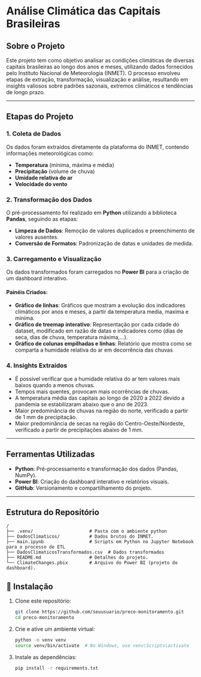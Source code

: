 # Análise Climática das Capitais Brasileiras  

## Sobre o Projeto  
Este projeto tem como objetivo analisar as condições climáticas de diversas capitais brasileiras ao longo dos anos e meses, utilizando dados fornecidos pelo Instituto Nacional de Meteorologia (INMET). O processo envolveu etapas de extração, transformação, visualização e análise, resultando em insights valiosos sobre padrões sazonais, extremos climáticos e tendências de longo prazo.

---

## Etapas do Projeto  

### 1. **Coleta de Dados**  
Os dados foram extraídos diretamente da plataforma do INMET, contendo informações meteorológicas como:  
- **Temperatura** (mínima, máxima e média)  
- **Precipitação** (volume de chuva)  
- **Umidade relativa do ar**  
- **Velocidade do vento**    

### 2. **Transformação dos Dados**  
O pré-processamento foi realizado em **Python** utilizando a biblioteca **Pandas**, seguindo as etapas:  
- **Limpeza de Dados**: Remoção de valores duplicados e preenchimento de valores ausentes.  
- **Conversão de Formatos**: Padronização de datas e unidades de medida.  
  

### 3. **Carregamento e Visualização**  
Os dados transformados foram carregados no **Power BI** para a criação de um dashboard interativo.  

#### Painéis Criados:  
- **Gráfico de linhas**: Gráficos que mostram a evolução dos indicadores climáticos por anos e meses, a partir da temperatura media, maxima e minima.  
- **Gráfico de treemap interativo**: Representação por cada cidade do dataset, modificado em razão de datas e indicadores como (dias de seca, dias de chuva, temperatura máxima,...).  
- **Gráfico de colunas empilhadas e linhas**: Relatório que mostra como se comparta a humidade relativa do ar em decorrência das chuvas  


### 4. **Insights Extraídos**  
- É possível verificar que a humidade relativa do ar tem valores mais baixos quando a menos chuvas.  
- Tempos mais quentes, provocam mais ocorrências de chuvas.
- A temperatura média das capitais ao longo de 2020 a 2022 devido a pandemia se estabilizaram abaixo que o ano de 2023.
- Maior predominância de chuvas na região do norte, verificado a partir de 1 mm de precipitação.
- Maior predominância de secas na região do Centro-Oeste/Nordeste, verificado a partir de precipitações abaixo de 1 mm.

---

## Ferramentas Utilizadas  
- **Python**: Pré-processamento e transformação dos dados (Pandas, NumPy).  
- **Power BI**: Criação do dashboard interativo e relatórios visuais.  
- **GitHub**: Versionamento e compartilhamento do projeto.  

---

## Estrutura do Repositório  

```plaintext
/
├── .venv/                     # Pasta com o ambiente python
├── DadosClimaticos/           # Dados brutos do INMET.
├── main.ipynb                 # Scripts em Python no Jupyter Notebook para o processo de ETL
├── DadosClimaticosTransformados.csv  # Dados transformados
├── README.md                  # Detalhes do projeto.
└── ClimateChanges.pbix        # Arquivo do Power BI (projeto do dashboard).

```

## 🔧 **Instalação**
1. Clone este repositório:
   ```bash
   git clone https://github.com/seuusuario/preco-monitoramento.git
   cd preco-monitoramento
   ```

2. Crie e ative um ambiente virtual:
   ```bash
   python -m venv venv
   source venv/bin/activate  # No Windows, use venv\Scripts\activate
   ```

3. Instale as dependências:
   ```bash
   pip install -r requirements.txt
   ```
